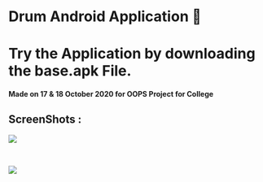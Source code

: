 # Drum Android Application 🥁

# Try the Application by downloading the base.apk File.

#### Made on 17 & 18 October 2020 for OOPS Project for College

## ScreenShots : 

![](https://res.cloudinary.com/dnv3ztqf1/image/upload/v1606678031/Drum%20App/Untitled_huhvv5.png)

<br>

![](https://res.cloudinary.com/dnv3ztqf1/image/upload/v1606678622/Drum%20App/Untitled_qcvelu.png)
